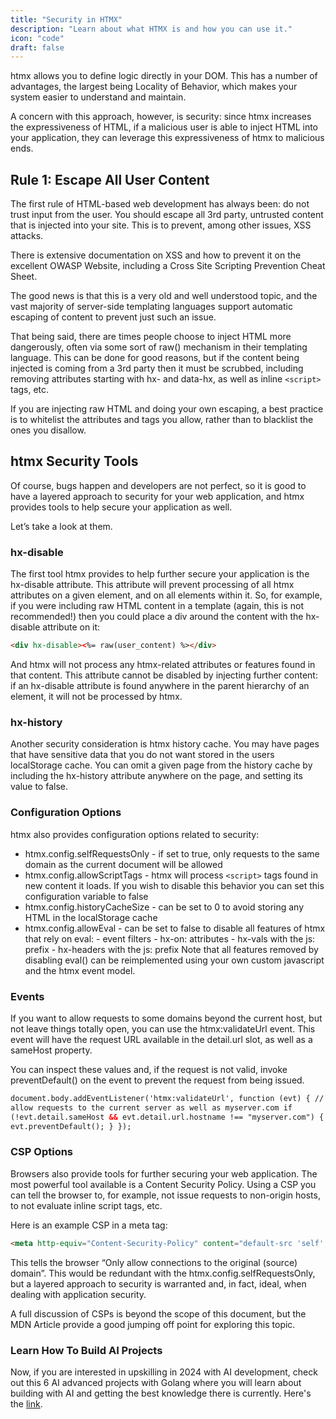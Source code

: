 ```yaml
---
title: "Security in HTMX"
description: "Learn about what HTMX is and how you can use it."
icon: "code"
draft: false
---
```


htmx allows you to define logic directly in your DOM. This has a number of advantages, the largest being Locality of Behavior, which makes your system easier to understand and maintain.

A concern with this approach, however, is security: since htmx increases the expressiveness of HTML, if a malicious user is able to inject HTML into your application, they can leverage this expressiveness of htmx to malicious ends.

## Rule 1: Escape All User Content

The first rule of HTML-based web development has always been: do not trust input from the user. You should escape all 3rd party, untrusted content that is injected into your site. This is to prevent, among other issues, XSS attacks.

There is extensive documentation on XSS and how to prevent it on the excellent OWASP Website, including a Cross Site Scripting Prevention Cheat Sheet.

The good news is that this is a very old and well understood topic, and the vast majority of server-side templating languages support automatic escaping of content to prevent just such an issue.

That being said, there are times people choose to inject HTML more dangerously, often via some sort of raw() mechanism in their templating language. This can be done for good reasons, but if the content being injected is coming from a 3rd party then it must be scrubbed, including removing attributes starting with hx- and data-hx, as well as inline `<script>` tags, etc.

If you are injecting raw HTML and doing your own escaping, a best practice is to whitelist the attributes and tags you allow, rather than to blacklist the ones you disallow.

## htmx Security Tools

Of course, bugs happen and developers are not perfect, so it is good to have a layered approach to security for your web application, and htmx provides tools to help secure your application as well.

Let’s take a look at them.

### hx-disable

The first tool htmx provides to help further secure your application is the hx-disable attribute. This attribute will prevent processing of all htmx attributes on a given element, and on all elements within it. So, for example, if you were including raw HTML content in a template (again, this is not recommended!) then you could place a div around the content with the hx-disable attribute on it:

```html
<div hx-disable><%= raw(user_content) %></div>
```

And htmx will not process any htmx-related attributes or features found in that content. This attribute cannot be disabled by injecting further content: if an hx-disable attribute is found anywhere in the parent hierarchy of an element, it will not be processed by htmx.

### hx-history

Another security consideration is htmx history cache. You may have pages that have sensitive data that you do not want stored in the users localStorage cache. You can omit a given page from the history cache by including the hx-history attribute anywhere on the page, and setting its value to false.

### Configuration Options

htmx also provides configuration options related to security:

- htmx.config.selfRequestsOnly - if set to true, only requests to the same domain as the current document will be allowed
- htmx.config.allowScriptTags - htmx will process `<script>` tags found in new content it loads. If you wish to disable this behavior you can set this configuration variable to false
- htmx.config.historyCacheSize - can be set to 0 to avoid storing any HTML in the localStorage cache
- htmx.config.allowEval - can be set to false to disable all features of htmx that rely on eval: - event filters - hx-on: attributes - hx-vals with the js: prefix - hx-headers with the js: prefix
  Note that all features removed by disabling eval() can be reimplemented using your own custom javascript and the htmx event model.

### Events

If you want to allow requests to some domains beyond the current host, but not leave things totally open, you can use the htmx:validateUrl event. This event will have the request URL available in the detail.url slot, as well as a sameHost property.

You can inspect these values and, if the request is not valid, invoke preventDefault() on the event to prevent the request from being issued.

```html
document.body.addEventListener('htmx:validateUrl', function (evt) { // only
allow requests to the current server as well as myserver.com if
(!evt.detail.sameHost && evt.detail.url.hostname !== "myserver.com") {
evt.preventDefault(); } });
```

### CSP Options

Browsers also provide tools for further securing your web application. The most powerful tool available is a Content Security Policy. Using a CSP you can tell the browser to, for example, not issue requests to non-origin hosts, to not evaluate inline script tags, etc.

Here is an example CSP in a meta tag:

```html
<meta http-equiv="Content-Security-Policy" content="default-src 'self';" />
```

This tells the browser “Only allow connections to the original (source) domain”. This would be redundant with the htmx.config.selfRequestsOnly, but a layered approach to security is warranted and, in fact, ideal, when dealing with application security.

A full discussion of CSPs is beyond the scope of this document, but the MDN Article provide a good jumping off point for exploring this topic.

### Learn How To Build AI Projects

Now, if you are interested in upskilling in 2024 with AI development, check out this 6 AI advanced projects with Golang where you will learn about building with AI and getting the best knowledge there is currently. Here's the [link](https://akhilsharmatech.gumroad.com/l/zgxqq).
